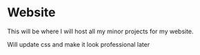 # Website

This will be where I will host all my minor projects for my website.

Will update css and make it look professional later

